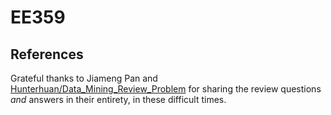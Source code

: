# EE359

## References

Grateful thanks to Jiameng Pan and [Hunterhuan/Data\_Mining\_Review\_Problem](https://github.com/Hunterhuan/Data_Mining_Review_Problem) for sharing the review questions *and* answers in their entirety, in these difficult times.
